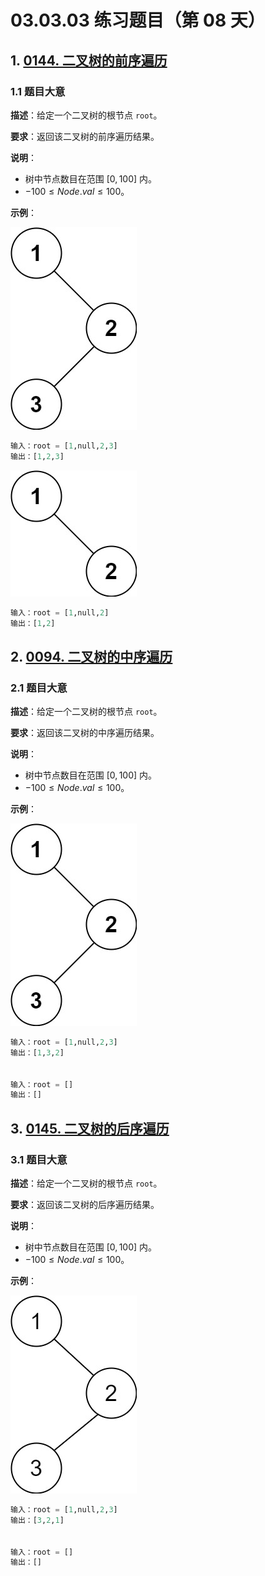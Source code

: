 # 03.03.03 练习题目（第 08 天）

## 1. [0144. 二叉树的前序遍历](https://leetcode.cn/problems/binary-tree-preorder-traversal/)

### 1.1 题目大意

**描述**：给定一个二叉树的根节点 `root`。

**要求**：返回该二叉树的前序遍历结果。

**说明**：

- 树中节点数目在范围 $[0, 100]$ 内。
- $-100 \le Node.val \le 100$。

**示例**：

![img](../../images/20201024009401.jpg)

```python
输入：root = [1,null,2,3]
输出：[1,2,3]
```

![img](../../images/20201024014402.jpg)

```python
输入：root = [1,null,2]
输出：[1,2]
```

## 2. [0094. 二叉树的中序遍历](https://leetcode.cn/problems/binary-tree-inorder-traversal/)

### 2.1 题目大意

**描述**：给定一个二叉树的根节点 `root`。

**要求**：返回该二叉树的中序遍历结果。

**说明**：

- 树中节点数目在范围 $[0, 100]$ 内。
- $-100 \le Node.val \le 100$。

**示例**：

![img](../../images/20201024009401.jpg)

```python
输入：root = [1,null,2,3]
输出：[1,3,2]


输入：root = []
输出：[]
```

## 3. [0145. 二叉树的后序遍历](https://leetcode.cn/problems/binary-tree-postorder-traversal/)

### 3.1 题目大意

**描述**：给定一个二叉树的根节点 `root`。

**要求**：返回该二叉树的后序遍历结果。

**说明**：

- 树中节点数目在范围 $[0, 100]$ 内。
- $-100 \le Node.val \le 100$。

**示例**：

![img](../../images/20201024014501.jpg)

```python
输入：root = [1,null,2,3]
输出：[3,2,1]


输入：root = []
输出：[]
```
